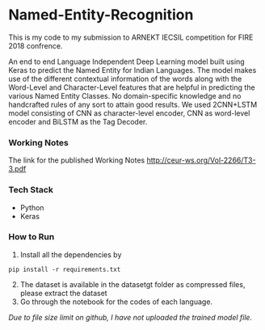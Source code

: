 # Named-Entity-Recognition
This is my code to my submission to ARNEKT IECSIL competition for FIRE 2018 confrence.

An end to end Language Independent  Deep Learning model built using Keras to predict the Named Entity for Indian Languages. The model makes use of the different contextual information of the words along with the Word-Level and Character-Level features that are helpful in predicting the various Named Entity Classes. No domain-specific knowledge and no handcrafted rules of any sort to attain good results. We used 2CNN+LSTM model consisting of CNN as character-level encoder, CNN as word-level encoder and BiLSTM as the Tag Decoder.

### Working Notes
The link for the published Working Notes http://ceur-ws.org/Vol-2266/T3-3.pdf

### Tech Stack
- Python
- Keras

### How to Run
1. Install all the dependencies by 
```
pip install -r requirements.txt
```
2. The dataset is available in the datasetgt folder as compressed files, please extract the dataset
3. Go through the notebook for the codes of each language.



*Due to file size limit on github, I have not uploaded the trained model file.*
